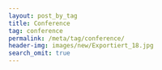 ```yaml
---
layout: post_by_tag
title: Conference
tag: conference
permalink: /meta/tag/conference/
header-img: images/new/Exportiert_18.jpg
search_omit: true
---
```

